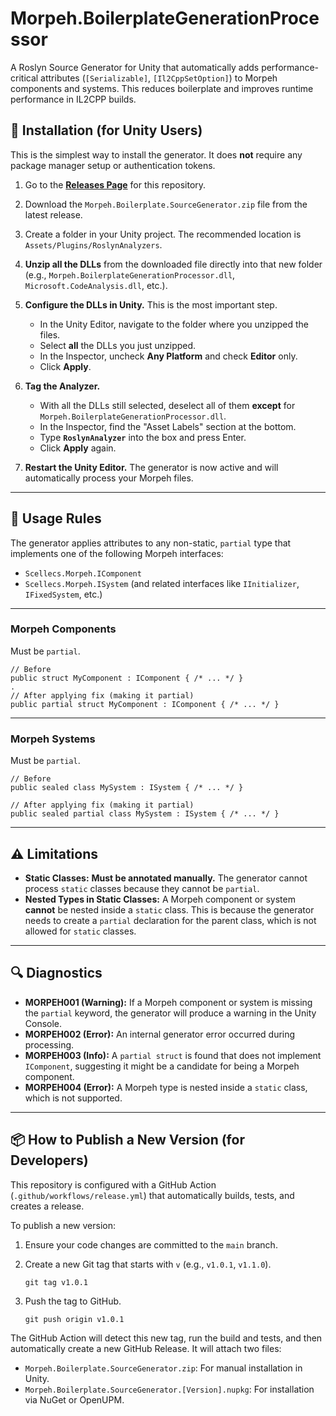 # Morpeh.BoilerplateGenerationProcessor

A Roslyn Source Generator for Unity that automatically adds performance-critical attributes (`[Serializable]`, `[Il2CppSetOption]`) to Morpeh components and systems. This reduces boilerplate and improves runtime performance in IL2CPP builds.

## 🚀 Installation (for Unity Users)

This is the simplest way to install the generator. It does **not** require any package manager setup or authentication tokens.

1.  Go to the **[Releases Page](https://github.com/konrad-rzonca/Morpeh.BoilerplateGenerationProcessor/releases)** for this repository.

2.  Download the `Morpeh.Boilerplate.SourceGenerator.zip` file from the latest release.

3.  Create a folder in your Unity project. The recommended location is `Assets/Plugins/RoslynAnalyzers`.

4.  **Unzip all the DLLs** from the downloaded file directly into that new folder (e.g., `Morpeh.BoilerplateGenerationProcessor.dll`, `Microsoft.CodeAnalysis.dll`, etc.).

5.  **Configure the DLLs in Unity.** This is the most important step.
    * In the Unity Editor, navigate to the folder where you unzipped the files.
    * Select **all** the DLLs you just unzipped.
    * In the Inspector, uncheck **Any Platform** and check **Editor** only.
    * Click **Apply**.

6.  **Tag the Analyzer.**
    * With all the DLLs still selected, deselect all of them **except** for `Morpeh.BoilerplateGenerationProcessor.dll`.
    * In the Inspector, find the "Asset Labels" section at the bottom.
    * Type **`RoslynAnalyzer`** into the box and press Enter.
    * Click **Apply** again.

7.  **Restart the Unity Editor.** The generator is now active and will automatically process your Morpeh files.

---

## 📝 Usage Rules

The generator applies attributes to any non-static, `partial` type that implements one of the following Morpeh interfaces:
* `Scellecs.Morpeh.IComponent`
* `Scellecs.Morpeh.ISystem` (and related interfaces like `IInitializer`, `IFixedSystem`, etc.)

---

### Morpeh Components
Must be `partial`.

    // Before
    public struct MyComponent : IComponent { /* ... */ }
    .
    // After applying fix (making it partial)
    public partial struct MyComponent : IComponent { /* ... */ }

---

### Morpeh Systems
Must be `partial`.

    // Before
    public sealed class MySystem : ISystem { /* ... */ }
    
    // After applying fix (making it partial)
    public sealed partial class MySystem : ISystem { /* ... */ }

---

## ⚠️ Limitations

* **Static Classes:** **Must be annotated manually.** The generator cannot process `static` classes because they cannot be `partial`.
* **Nested Types in Static Classes:** A Morpeh component or system **cannot** be nested inside a `static` class. This is because the generator needs to create a `partial` declaration for the parent class, which is not allowed for `static` classes.

---

## 🔍 Diagnostics

* **MORPEH001 (Warning):** If a Morpeh component or system is missing the `partial` keyword, the generator will produce a warning in the Unity Console.
* **MORPEH002 (Error):** An internal generator error occurred during processing.
* **MORPEH003 (Info):** A `partial struct` is found that does not implement `IComponent`, suggesting it might be a candidate for being a Morpeh component.
* **MORPEH004 (Error):** A Morpeh type is nested inside a `static` class, which is not supported.

---

## 📦 How to Publish a New Version (for Developers)

This repository is configured with a GitHub Action (`.github/workflows/release.yml`) that automatically builds, tests, and creates a release.

To publish a new version:
1.  Ensure your code changes are committed to the `main` branch.
2.  Create a new Git tag that starts with `v` (e.g., `v1.0.1`, `v1.1.0`).

        git tag v1.0.1

3.  Push the tag to GitHub.

        git push origin v1.0.1


The GitHub Action will detect this new tag, run the build and tests, and then automatically create a new GitHub Release. It will attach two files:
* `Morpeh.Boilerplate.SourceGenerator.zip`: For manual installation in Unity.
* `Morpeh.Boilerplate.SourceGenerator.[Version].nupkg`: For installation via NuGet or OpenUPM.